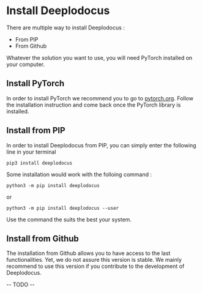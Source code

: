 # Install Deeplodocus

There are multiple way to install Deeplodocus :

- From PIP
- From Github

Whatever the solution you want to use, you will need PyTorch installed on your computer.

## Install PyTorch

In order to install PyTorch we recommend you to go to [pytorch.org](pytorch.org). Follow the installation instruction and come back once the PyTorch library is installed.


## Install from PIP

In order to install Deeplodocus from PIP, you can simply enter the following line in your terminal

`pip3 install deeplodocus`

Some installation would work with the folloing command :

`python3 -m pip install deeplodocus`

or

`python3 -m pip install deeplodocus --user`

Use the command the suits the best your system.


## Install from Github

The installation from Github allows you to have access to the last functionalities. Yet, we do not assure this version is stable.
We mainly recommend to use this version if you contribute to the development of Deeplodocus.

-- TODO --